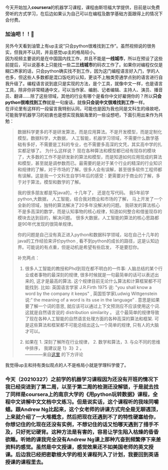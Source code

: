 今天开始加入**coursera**的机器学习课程，课程由斯坦福大学提供，目前是以免费旁听的方式学习，在后边如果认为自己可以在编程及数学基础方面跟得上的情况下会付费。  
### 加油吧！！💪

另外今天看到油管上有up主说“只会python很难找到工作”。虽然视频说的很务实，但我并不认同，并且感觉up主的格局较小。  
因为视频主要说的是在中国国内找工作，并且不能是**一线城市**，所以在预设了这些前提后，可以说基本上只能找一些**二三线城市**的码农工作了。如果你对编程仅仅是糊口养家的话，只会python确实找不到工作，因为这门编程语言好入门，学的人也多，但这些人多数都是混口饭吃的认知，更谈不上触类旁通学点别的语言进行自我升级了。编程语言说到底只是实现的方法，是个工具，就像中文一样，也是语言工具，除非你非常精通中文，可以当作家、编剧、记者编辑、主持人、演员、播音员、翻译……除了这些领域，其他的行业有哪个是看你中文好雇佣你的？所以**只会python很难找到工作**就是一句废话，就像**只会说中文很难找到工作**一样。  
在评论里有这样的一段留言我特别认同，可能也是因为我也同是文科生的缘故吧，可能我学机器学习的初衷也是想实现我脑海里的一些设想吧，下面引用出来作为共勉：  

> 数据科学更多的不是研发算法，而是应用算法。不是开发模型，而是定制化模型。数据科学，大数据， 人工智能，机器学习领域，不需要什么数学基础有多好，不需要是工科的专业，也不需要多高深的文凭，其实高中学的扎实都足够了。 为什么这样说？ 现在各种算法和模型都已经有现存的模块了，大多数的工作不是研发新的算法和模型，而是知道如何应用现成的算法和模型，甚至就是调参数而已。最需要的是对于某个行业的精深的行业知识和规律的了解，对于市场的了解。很多人会有误解，甚至很多软件工程师都有误解。这是我一个文科生自学5年后的感受：更需要对于商业的了解，多于对于算法，模型和数学的了解。
>
>我的很多朋友都是写java的，十几年了， 还是在写代码。 我5年前学python,大数据， 人工智能，结合我对商业和市场的了解， 马上开发了一个全新的领域，独特的算法解决了20多年没解决的问题。 我研发的算法核心不是多高深的数学，而是认知事物的核心规律，知道如何整合和借鉴现存的模块去达到目的，解决问题。 很多大数据，人工智能的算法的核心思路都是90年代发现的很简单规律。
>
>你的问题是自己没有真正进入python和数据科学领域，站在自己十几年的java的工作经验来评价python , 看不到python的成长的路径，这是认知边界。可能说的有点重，但是动机是希望有些启发， 不是要怼你。
>
>补充两点： 
>1. 很多人工智能的教授和Phd到现在都不明白的一件事:  人脑总结的某个行业或者事物的最深刻的规律, 很多时候就是一句最简单的话可以表述出来的, 这才是最高的算法. 这个规律目前无论什么算法和计算框架都不可能找到. 比如: 英国语言学家 J.R.Firth 1975 说: "you shall know a word by the company it keeps" , 英国哲学家Ludwig Wittgenstein 说:“ the meaning of a word is its use in the language” . 意思是如果要了解一个词的意思, 就应该可以通过上下文预测应不应该使用这个词. 这就是自然语言说的 distribution similarity 。 这个最简单的规律导致了现在各种人工智能的自然语言处理方面的各种高深的算法和框架. 可是这些算法和框架都不可能总结出这么一个简单的规律, 只有人的大脑才可以。
>
>2.  如果在 1. 深刻了解所在行业规律， 2. 数学和算法，3. 与众不同的思维 中排序， 我建议是 1》3》2 。  
>————来自[这里](https://www.youtube.com/watch?v=nZ8rnYG1c_I&ab_channel=CodeSheep%E7%A8%8B%E5%BA%8F%E7%BE%8A) 的下方评论

我觉得up主和持有类似观点的人不是格局小就是学理科学傻了。

### 今天（20210327）之前学的机器学习课程因为还没有开班的情况下我已经突进到了第二周，以至于第二周的检测还没解锁，于是就去找了同样是coursera上的南京大学的《用python玩转数据》课程，全程中文讲解中文文档中文练习。但是说实话，这个课程听的我味同嚼蜡。跟Andrew Ng比起来，这个女老师的讲课方式完全是无聊透顶，上来就介绍了一大堆概念，然后把现在还遇到不了的特性硬塞给你，你想记住的化现在还没有实例，不想记住的话又怕哪天遇到了措手不及，只好死记硬背。这种方法是有害的，容易让学生陷入枯燥的昏昏欲睡。听她的课我完全没有Andrew Ng课上那种亢奋到频繁停下来差资料的感觉。虽然是中文授课，感觉效果还不如美国老师的英文授课。后边我已经把密歇根大学的相关课程列入了计划，我要回到英语授课的课程里去。
